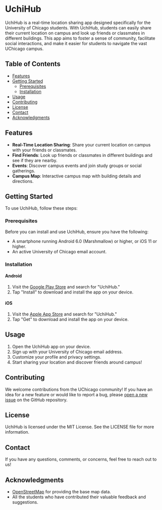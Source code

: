 # UchiHub

UchiHub is a real-time location sharing app designed specifically for the University of Chicago students. With UchiHub, students can easily share their current location on campus and look up friends or classmates in different buildings. This app aims to foster a sense of community, facilitate social interactions, and make it easier for students to navigate the vast UChicago campus.

## Table of Contents

- [Features](#features)
- [Getting Started](#getting-started)
  - [Prerequisites](#prerequisites)
  - [Installation](#installation)
- [Usage](#usage)
- [Contributing](#contributing)
- [License](#license)
- [Contact](#contact)
- [Acknowledgments](#acknowledgments)

## Features

- **Real-Time Location Sharing**: Share your current location on campus with your friends or classmates.
- **Find Friends**: Look up friends or classmates in different buildings and see if they are nearby.
- **Events**: Discover campus events and join study groups or social gatherings.
- **Campus Map**: Interactive campus map with building details and directions.

## Getting Started

To use UchiHub, follow these steps:

### Prerequisites

Before you can install and use UchiHub, ensure you have the following:

- A smartphone running Android 6.0 (Marshmallow) or higher, or iOS 11 or higher.
- An active University of Chicago email account.

### Installation

#### Android

1. Visit the [Google Play Store](https://play.google.com/store) and search for "UchiHub."
2. Tap "Install" to download and install the app on your device.

#### iOS

1. Visit the [Apple App Store](https://www.apple.com/app-store/) and search for "UchiHub."
2. Tap "Get" to download and install the app on your device.

## Usage

1. Open the UchiHub app on your device.
2. Sign up with your University of Chicago email address.
3. Customize your profile and privacy settings.
4. Start sharing your location and discover friends around campus!

## Contributing

We welcome contributions from the UChicago community! If you have an idea for a new feature or would like to report a bug, please [open a new issue](https://github.com/Bojun-Feng/uchihub/issues/new) on the GitHub repository.

## License

UchiHub is licensed under the MIT License. See the LICENSE file for more information.

## Contact

If you have any questions, comments, or concerns, feel free to reach out to us!

## Acknowledgments

- [OpenStreetMap](https://www.openstreetmap.org) for providing the base map data.
- All the students who have contributed their valuable feedback and suggestions.
